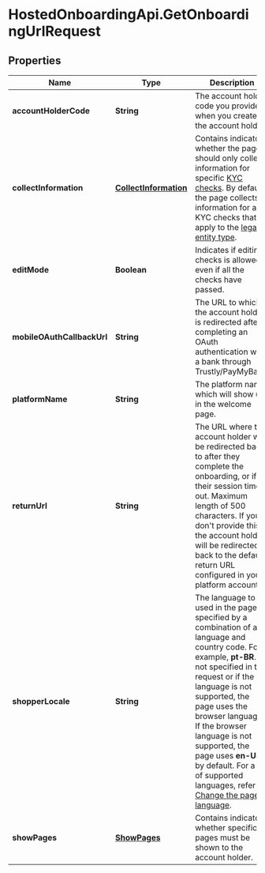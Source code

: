 # HostedOnboardingApi.GetOnboardingUrlRequest

## Properties

Name | Type | Description | Notes
------------ | ------------- | ------------- | -------------
**accountHolderCode** | **String** | The account holder code you provided when you created the account holder. | 
**collectInformation** | [**CollectInformation**](CollectInformation.md) | Contains indicators whether the page should only collect information for specific [KYC checks](https://docs.adyen.com/marketplaces-and-platforms/classic/verification-checks). By default, the page collects information for all KYC checks that apply to the [legal entity type](https://docs.adyen.com/marketplaces-and-platforms/classic/account-holders-and-accounts#legal-entity-types). | [optional] 
**editMode** | **Boolean** | Indicates if editing checks is allowed even if all the checks have passed. | [optional] 
**mobileOAuthCallbackUrl** | **String** | The URL to which the account holder is redirected after completing an OAuth authentication with a bank through Trustly/PayMyBank. | [optional] 
**platformName** | **String** | The platform name which will show up in the welcome page. | [optional] 
**returnUrl** | **String** | The URL where the account holder will be redirected back to after they complete the onboarding, or if their session times out. Maximum length of 500 characters. If you don&#39;t provide this, the account holder will be redirected back to the default return URL configured in your platform account. | [optional] 
**shopperLocale** | **String** | The language to be used in the page, specified by a combination of a language and country code. For example, **pt-BR**.   If not specified in the request or if the language is not supported, the page uses the browser language. If the browser language is not supported, the page uses **en-US** by default.  For a list of supported languages, refer to [Change the page language](https://docs.adyen.com/marketplaces-and-platforms/classic/hosted-onboarding-page/customize-experience#change-page-language). | [optional] 
**showPages** | [**ShowPages**](ShowPages.md) | Contains indicators whether specific pages must be shown to the account holder. | [optional] 


